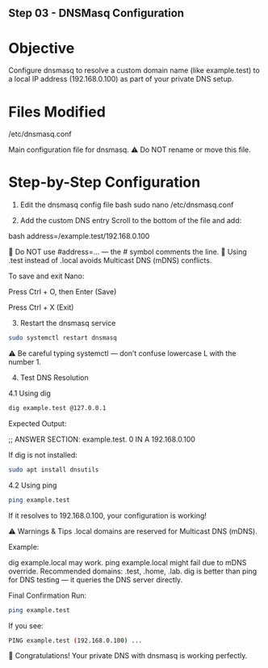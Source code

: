 ## Step 03 - DNSMasq Configuration

# Objective
Configure dnsmasq to resolve a custom domain name (like example.test) to a local IP address (192.168.0.100) as part of your private DNS setup.

# Files Modified
/etc/dnsmasq.conf

Main configuration file for dnsmasq.
⚠️ Do NOT rename or move this file.

# Step-by-Step Configuration
1. Edit the dnsmasq config file
bash
sudo nano /etc/dnsmasq.conf

2. Add the custom DNS entry
Scroll to the bottom of the file and add:

bash
address=/example.test/192.168.0.100

🔸 Do NOT use #address=... — the # symbol comments the line.
🔸 Using .test instead of .local avoids Multicast DNS (mDNS) conflicts.

To save and exit Nano:

Press Ctrl + O, then Enter (Save)

Press Ctrl + X (Exit)

3. Restart the dnsmasq service
```bash
sudo systemctl restart dnsmasq
```

⚠️ Be careful typing systemctl — don’t confuse lowercase L with the number 1.

4. Test DNS Resolution

4.1 Using dig
```bash
dig example.test @127.0.0.1
```

Expected Output:

;; ANSWER SECTION:
example.test.     0     IN     A     192.168.0.100

If dig is not installed:

```bash
sudo apt install dnsutils
```


4.2 Using ping
```bash
ping example.test
```
If it resolves to 192.168.0.100, your configuration is working!

⚠️ Warnings & Tips
.local domains are reserved for Multicast DNS (mDNS).

Example:

dig example.local may work.
ping example.local might fail due to mDNS override.
Recommended domains: .test, .home, .lab.
dig is better than ping for DNS testing — it queries the DNS server directly.

Final Confirmation
Run:
```bash
ping example.test
```
If you see:

```bash
PING example.test (192.168.0.100) ...
```
🎉 Congratulations! Your private DNS with dnsmasq is working perfectly.